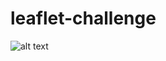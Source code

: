 # leaflet-challenge


![alt text](https://github.com/yug1826/belly-button-challenge/blob/main/Leaflet_map.png?raw=true)
